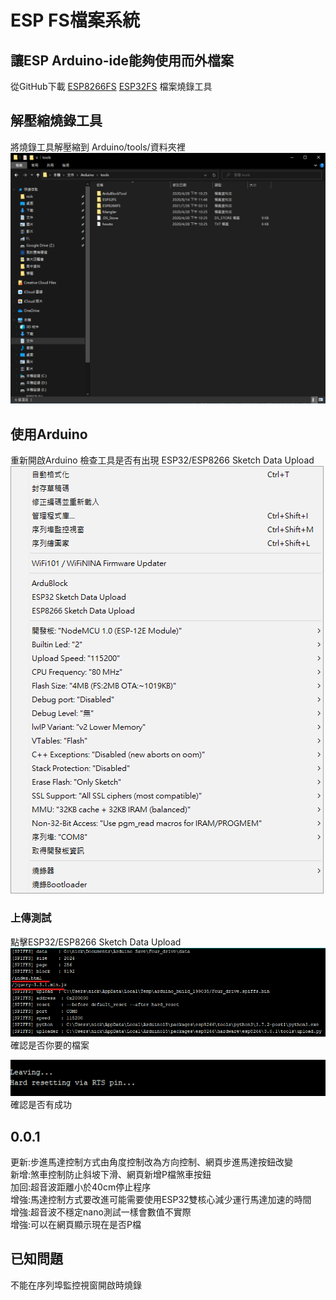 # ESP FS檔案系統

## 讓ESP Arduino-ide能夠使用而外檔案

從GitHub下載
[ESP8266FS](https://github.com/esp8266/arduino-esp8266fs-plugin/tags)
[ESP32FS](https://github.com/me-no-dev/arduino-esp32fs-plugin/tags)
檔案燒錄工具

## 解壓縮燒錄工具

將燒錄工具解壓縮到 Arduino/tools/資料夾裡
![img](./img/tools.png)

## 使用Arduino

重新開啟Arduino 檢查工具是否有出現 ESP32/ESP8266 Sketch Data Upload
![img](./img/Sketch_Data_Upload.png)

### 上傳測試

點擊ESP32/ESP8266 Sketch Data Upload
![img](./img/upload.png)  
確認是否你要的檔案

![done](./img/done.png)  
確認是否有成功

## 0.0.1

更新:步進馬達控制方式由角度控制改為方向控制、網頁步進馬達按鈕改變  
新增:煞車控制防止斜坡下滑、網頁新增P檔煞車按鈕  
加回:超音波距離小於40cm停止程序  
增強:馬達控制方式要改進可能需要使用ESP32雙核心減少運行馬達加速的時間  
增強:超音波不穩定nano測試一樣會數值不實際  
增強:可以在網頁顯示現在是否P檔

## 已知問題

不能在序列埠監控視窗開啟時燒錄
